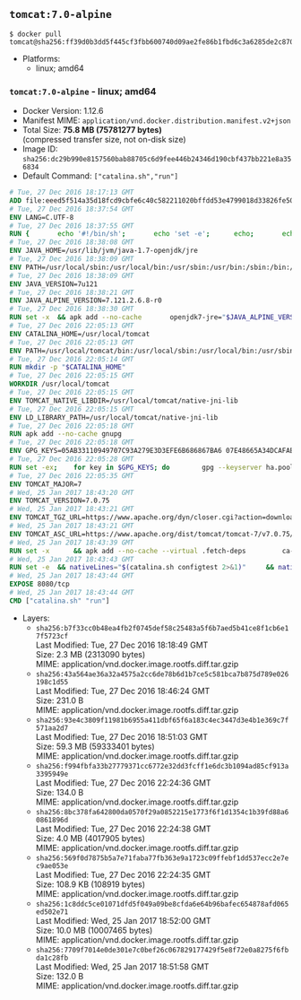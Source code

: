 ## `tomcat:7.0-alpine`

```console
$ docker pull tomcat@sha256:ff39d0b3dd5f445cf3fbb600740d09ae2fe86b1fbd6c3a6285de2c8702e4db13
```

-	Platforms:
	-	linux; amd64

### `tomcat:7.0-alpine` - linux; amd64

-	Docker Version: 1.12.6
-	Manifest MIME: `application/vnd.docker.distribution.manifest.v2+json`
-	Total Size: **75.8 MB (75781277 bytes)**  
	(compressed transfer size, not on-disk size)
-	Image ID: `sha256:dc29b990e8157560bab88705c6d9fee446b24346d190cbf437bb221e8a356834`
-	Default Command: `["catalina.sh","run"]`

```dockerfile
# Tue, 27 Dec 2016 18:17:13 GMT
ADD file:eeed5f514a35d18fcd9cbfe6c40c582211020bffdd53e4799018d33826fe5067 in / 
# Tue, 27 Dec 2016 18:37:54 GMT
ENV LANG=C.UTF-8
# Tue, 27 Dec 2016 18:37:55 GMT
RUN { 		echo '#!/bin/sh'; 		echo 'set -e'; 		echo; 		echo 'dirname "$(dirname "$(readlink -f "$(which javac || which java)")")"'; 	} > /usr/local/bin/docker-java-home 	&& chmod +x /usr/local/bin/docker-java-home
# Tue, 27 Dec 2016 18:38:08 GMT
ENV JAVA_HOME=/usr/lib/jvm/java-1.7-openjdk/jre
# Tue, 27 Dec 2016 18:38:09 GMT
ENV PATH=/usr/local/sbin:/usr/local/bin:/usr/sbin:/usr/bin:/sbin:/bin:/usr/lib/jvm/java-1.7-openjdk/jre/bin:/usr/lib/jvm/java-1.7-openjdk/bin
# Tue, 27 Dec 2016 18:38:09 GMT
ENV JAVA_VERSION=7u121
# Tue, 27 Dec 2016 18:38:21 GMT
ENV JAVA_ALPINE_VERSION=7.121.2.6.8-r0
# Tue, 27 Dec 2016 18:38:30 GMT
RUN set -x 	&& apk add --no-cache 		openjdk7-jre="$JAVA_ALPINE_VERSION" 	&& [ "$JAVA_HOME" = "$(docker-java-home)" ]
# Tue, 27 Dec 2016 22:05:13 GMT
ENV CATALINA_HOME=/usr/local/tomcat
# Tue, 27 Dec 2016 22:05:13 GMT
ENV PATH=/usr/local/tomcat/bin:/usr/local/sbin:/usr/local/bin:/usr/sbin:/usr/bin:/sbin:/bin:/usr/lib/jvm/java-1.7-openjdk/jre/bin:/usr/lib/jvm/java-1.7-openjdk/bin
# Tue, 27 Dec 2016 22:05:14 GMT
RUN mkdir -p "$CATALINA_HOME"
# Tue, 27 Dec 2016 22:05:15 GMT
WORKDIR /usr/local/tomcat
# Tue, 27 Dec 2016 22:05:15 GMT
ENV TOMCAT_NATIVE_LIBDIR=/usr/local/tomcat/native-jni-lib
# Tue, 27 Dec 2016 22:05:15 GMT
ENV LD_LIBRARY_PATH=/usr/local/tomcat/native-jni-lib
# Tue, 27 Dec 2016 22:05:18 GMT
RUN apk add --no-cache gnupg
# Tue, 27 Dec 2016 22:05:18 GMT
ENV GPG_KEYS=05AB33110949707C93A279E3D3EFE6B686867BA6 07E48665A34DCAFAE522E5E6266191C37C037D42 47309207D818FFD8DCD3F83F1931D684307A10A5 541FBE7D8F78B25E055DDEE13C370389288584E7 61B832AC2F1C5A90F0F9B00A1C506407564C17A3 713DA88BE50911535FE716F5208B0AB1D63011C7 79F7026C690BAA50B92CD8B66A3AD3F4F22C4FED 9BA44C2621385CB966EBA586F72C284D731FABEE A27677289986DB50844682F8ACB77FC2E86E29AC A9C5DF4D22E99998D9875A5110C01C5A2F6059E7 DCFD35E0BF8CA7344752DE8B6FB21E8933C60243 F3A04C595DB5B6A5F1ECA43E3B7BBB100D811BBE F7DA48BB64BCB84ECBA7EE6935CD23C10D498E23
# Tue, 27 Dec 2016 22:05:28 GMT
RUN set -ex; 	for key in $GPG_KEYS; do 		gpg --keyserver ha.pool.sks-keyservers.net --recv-keys "$key"; 	done
# Tue, 27 Dec 2016 22:05:35 GMT
ENV TOMCAT_MAJOR=7
# Wed, 25 Jan 2017 18:43:20 GMT
ENV TOMCAT_VERSION=7.0.75
# Wed, 25 Jan 2017 18:43:21 GMT
ENV TOMCAT_TGZ_URL=https://www.apache.org/dyn/closer.cgi?action=download&filename=tomcat/tomcat-7/v7.0.75/bin/apache-tomcat-7.0.75.tar.gz
# Wed, 25 Jan 2017 18:43:21 GMT
ENV TOMCAT_ASC_URL=https://www.apache.org/dist/tomcat/tomcat-7/v7.0.75/bin/apache-tomcat-7.0.75.tar.gz.asc
# Wed, 25 Jan 2017 18:43:39 GMT
RUN set -x 		&& apk add --no-cache --virtual .fetch-deps 		ca-certificates 		tar 		openssl 	&& wget -O tomcat.tar.gz "$TOMCAT_TGZ_URL" 	&& wget -O tomcat.tar.gz.asc "$TOMCAT_ASC_URL" 	&& gpg --batch --verify tomcat.tar.gz.asc tomcat.tar.gz 	&& tar -xvf tomcat.tar.gz --strip-components=1 	&& rm bin/*.bat 	&& rm tomcat.tar.gz* 		&& nativeBuildDir="$(mktemp -d)" 	&& tar -xvf bin/tomcat-native.tar.gz -C "$nativeBuildDir" --strip-components=1 	&& apk add --no-cache --virtual .native-build-deps 		apr-dev 		gcc 		libc-dev 		make 		"openjdk${JAVA_VERSION%%[-~bu]*}"="$JAVA_ALPINE_VERSION" 		openssl-dev 	&& ( 		export CATALINA_HOME="$PWD" 		&& cd "$nativeBuildDir/native" 		&& ./configure 			--libdir="$TOMCAT_NATIVE_LIBDIR" 			--prefix="$CATALINA_HOME" 			--with-apr="$(which apr-1-config)" 			--with-java-home="$(docker-java-home)" 			--with-ssl=yes 		&& make -j$(getconf _NPROCESSORS_ONLN) 		&& make install 	) 	&& runDeps="$( 		scanelf --needed --nobanner --recursive "$TOMCAT_NATIVE_LIBDIR" 			| awk '{ gsub(/,/, "\nso:", $2); print "so:" $2 }' 			| sort -u 			| xargs -r apk info --installed 			| sort -u 	)" 	&& apk add --virtual .tomcat-native-rundeps $runDeps 	&& apk del .fetch-deps .native-build-deps 	&& rm -rf "$nativeBuildDir" 	&& rm bin/tomcat-native.tar.gz
# Wed, 25 Jan 2017 18:43:43 GMT
RUN set -e 	&& nativeLines="$(catalina.sh configtest 2>&1)" 	&& nativeLines="$(echo "$nativeLines" | grep 'Apache Tomcat Native')" 	&& nativeLines="$(echo "$nativeLines" | sort -u)" 	&& if ! echo "$nativeLines" | grep 'INFO: Loaded APR based Apache Tomcat Native library' >&2; then 		echo >&2 "$nativeLines"; 		exit 1; 	fi
# Wed, 25 Jan 2017 18:43:44 GMT
EXPOSE 8080/tcp
# Wed, 25 Jan 2017 18:43:44 GMT
CMD ["catalina.sh" "run"]
```

-	Layers:
	-	`sha256:b7f33cc0b48ea4fb2f0745def58c25483a5f6b7aed5b41ce8f1cb6e17f5723cf`  
		Last Modified: Tue, 27 Dec 2016 18:18:49 GMT  
		Size: 2.3 MB (2313090 bytes)  
		MIME: application/vnd.docker.image.rootfs.diff.tar.gzip
	-	`sha256:43a564ae36a32a4575a2cc6de78b6d1b7ce5c581bca7b875d789e026198c1d55`  
		Last Modified: Tue, 27 Dec 2016 18:46:24 GMT  
		Size: 231.0 B  
		MIME: application/vnd.docker.image.rootfs.diff.tar.gzip
	-	`sha256:93e4c3809f11981b6955a411dbf65f6a183c4ec3447d3e4b1e369c7f571aa2d7`  
		Last Modified: Tue, 27 Dec 2016 18:51:03 GMT  
		Size: 59.3 MB (59333401 bytes)  
		MIME: application/vnd.docker.image.rootfs.diff.tar.gzip
	-	`sha256:f994fbfa33b27779371cc6772e32dd3fcff1e6dc3b1094ad85cf913a3395949e`  
		Last Modified: Tue, 27 Dec 2016 22:24:36 GMT  
		Size: 134.0 B  
		MIME: application/vnd.docker.image.rootfs.diff.tar.gzip
	-	`sha256:8bc378fa642800da0570f29a0852215e1773f6f1d1354c1b39fd88a60861896d`  
		Last Modified: Tue, 27 Dec 2016 22:24:38 GMT  
		Size: 4.0 MB (4017905 bytes)  
		MIME: application/vnd.docker.image.rootfs.diff.tar.gzip
	-	`sha256:569f0d7875b5a7e71faba77fb363e9a1723c09ffebf1dd537ecc2e7ec9ae053e`  
		Last Modified: Tue, 27 Dec 2016 22:24:35 GMT  
		Size: 108.9 KB (108919 bytes)  
		MIME: application/vnd.docker.image.rootfs.diff.tar.gzip
	-	`sha256:1c8ddc5ce01071dfd5f049a09be8cfda6e64b96bafec654878afd065ed502e71`  
		Last Modified: Wed, 25 Jan 2017 18:52:00 GMT  
		Size: 10.0 MB (10007465 bytes)  
		MIME: application/vnd.docker.image.rootfs.diff.tar.gzip
	-	`sha256:7709f7014e0de301e7c0bef26c067829177429f5e8f72e0a8275f6fbda1c28fb`  
		Last Modified: Wed, 25 Jan 2017 18:51:58 GMT  
		Size: 132.0 B  
		MIME: application/vnd.docker.image.rootfs.diff.tar.gzip
